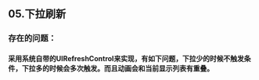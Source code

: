 ##  05.下拉刷新

### 存在的问题：

####       采用系统自带的UIRefreshControl来实现，有如下问题，下拉少的时候不触发条件，下拉多的时候会多次触发。而且动画会和当前显示列表有重叠。
